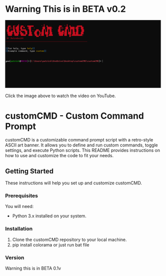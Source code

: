 # Warning This is in BETA v0.2

[![YouTube Video](img/image_2023-10-22_121439345.png)](https://www.youtube.com/watch?v=W6pHGeS-slw)

Click the image above to watch the video on YouTube.

# customCMD - Custom Command Prompt

customCMD is a customizable command prompt script with a retro-style ASCII art banner. It allows you to define and run custom commands, toggle settings, and execute Python scripts. This README provides instructions on how to use and customize the code to fit your needs.

## Getting Started

These instructions will help you set up and customize customCMD.

### Prerequisites

You will need:

- Python 3.x installed on your system.

### Installation

1. Clone the customCMD repository to your local machine.
2. pip install colorama or just run bat file

### Version

Warning this is in BETA 0.1v

